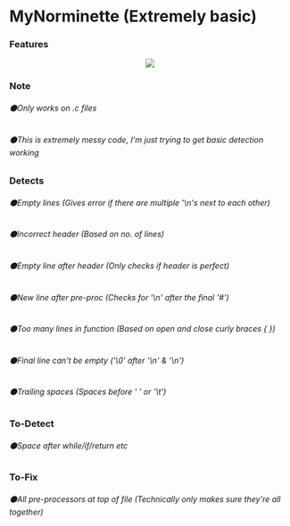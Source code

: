 # MyNorminette (Extremely basic)
### Features

<p align="center">
  <img src="https://i.imgur.com/AW9MLPw.jpg">
</p>



### Note
###### ⚫Only works on .c files
###### ⚫This is extremely messy code, I'm just trying to get basic detection working

### Detects
###### ⚫Empty lines (Gives error if there are multiple '\n's next to each other)
###### ⚫Incorrect header (Based on no. of lines)
###### ⚫Empty line after header (Only checks if header is perfect)
###### ⚫New line after pre-proc (Checks for '\n' after the final '#')
###### ⚫Too many lines in function (Based on open and close curly braces { })
###### ⚫Final line can't be empty ('\0' after '\n' & '\n')
###### ⚫Trailing spaces (Spaces before ' ' or '\t')

### To-Detect
###### ⚫Space after while/if/return etc

### To-Fix
###### ⚫All pre-processors at top of file (Technically only makes sure they're all together)
